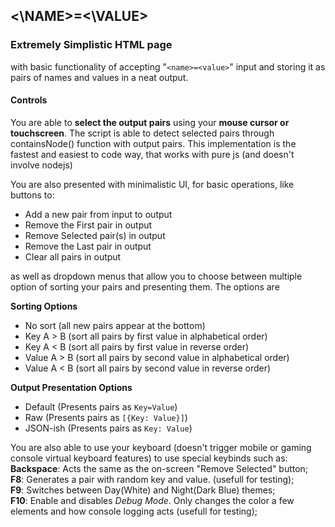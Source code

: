 ## <\NAME>=<\VALUE>
### Extremely Simplistic HTML page
with basic functionality of accepting "`<name>=<value>`" input and storing it as pairs of names and values in a neat output.
#### Controls
You are able to **select the output pairs** using your **mouse cursor or touchscreen**. The script is able to detect selected pairs through containsNode() function with output pairs. This implementation is the fastest and easiest to code way, that works with pure js (and doesn't involve nodejs)

You are also presented with minimalistic UI, for basic operations, like buttons to:
- Add a new pair from input to output
- Remove the First pair in output
- Remove Selected pair(s) in output
- Remove the Last pair in output
- Clear all pairs in output

as well as dropdown menus that allow you to choose between multiple option of sorting your pairs and presenting them. The options are

**Sorting Options**
 - No sort (all new pairs appear at the bottom)
 - Key A > B (sort all pairs by first value in alphabetical order)
 - Key A < B (sort all pairs by first value in reverse order)
 - Value A > B (sort all pairs by second value in alphabetical order)
 - Value A < B (sort all pairs by second value in reverse order)

**Output Presentation Options**
 - Default (Presents pairs as `Key=Value`)
 - Raw (Presents pairs as `[{Key: Value}]`)
 - JSON-ish (Presents pairs as `Key: Value`)
 
You are also able to use your keyboard (doesn't trigger mobile or gaming console virtual keyboard features) to use special keybinds such as:<br/>**Backspace**: Acts the same as the on-screen "Remove Selected" button;<br/>**F8**: Generates a pair with random key and value. (usefull for testing);<br/>**F9**: Switches between Day(White) and Night(Dark Blue) themes;<br/>**F10**: Enable and disables *Debug Mode*. Only changes the color a few elements and how console logging acts (usefull for testing);
